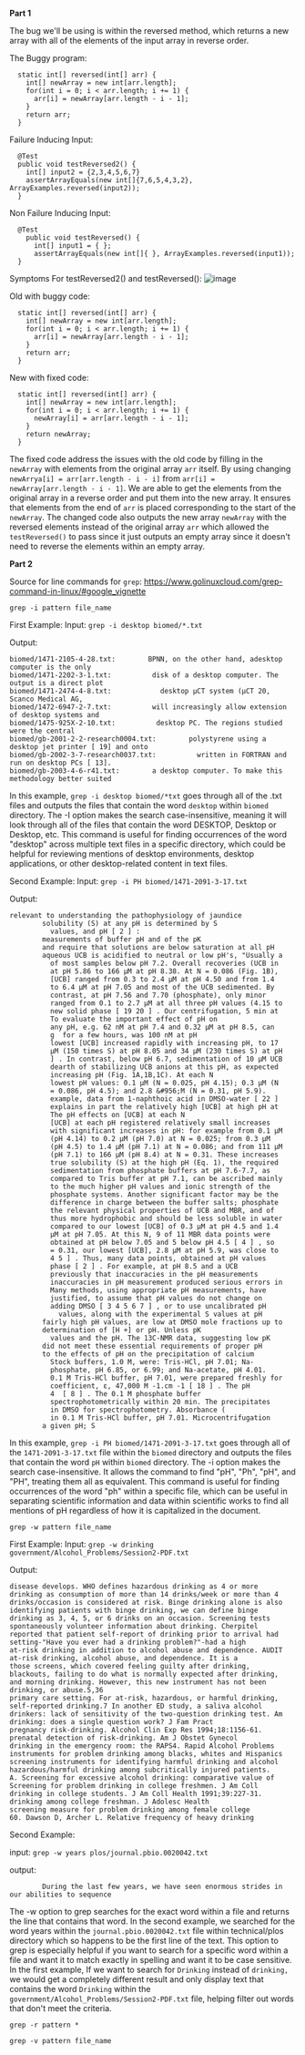**Part 1**

The bug we'll be using is within the reversed method, which returns a new array with all of the elements of the input array in reverse order. 

The Buggy program: 
``` 
  static int[] reversed(int[] arr) {
    int[] newArray = new int[arr.length];
    for(int i = 0; i < arr.length; i += 1) {
      arr[i] = newArray[arr.length - i - 1];
    }
    return arr;
  }
```

Failure Inducing Input: 
```
  @Test 
  public void testReversed2() { 
    int[] input2 = {2,3,4,5,6,7}
    assertArrayEquals(new int[]{7,6,5,4,3,2}, ArrayExamples.reversed(input2)); 
  } 
```

Non Failure Inducing Input: 
```
  @Test
    public void testReversed() {
      int[] input1 = { };
      assertArrayEquals(new int[]{ }, ArrayExamples.reversed(input1));
  }
```
 Symptoms For testReversed2() and testReversed(): 
![image](https://github.com/XiaoFengLin123/cse15l-lab-report3/assets/146484956/742d3d93-1052-40b0-bc49-6029197561cb)

Old with buggy code: 
``` 
  static int[] reversed(int[] arr) {
    int[] newArray = new int[arr.length];
    for(int i = 0; i < arr.length; i += 1) {
      arr[i] = newArray[arr.length - i - 1];
    }
    return arr;
  }
```

New with fixed code:

```
  static int[] reversed(int[] arr) {
    int[] newArray = new int[arr.length];
    for(int i = 0; i < arr.length; i += 1) {
      newArray[i] = arr[arr.length - i - 1];
    }
    return newArray;
  }
```

The fixed code address the issues with the old code by filling in the `newArray` with elements from the original array `arr` itself. By using changing `newArrya[i] = arr[arr.length - i - i]` from `arr[i] = newArray[arr.length - i - 1]`. We are able to get the elements from the original array in a reverse order and put them into the new array. It ensures that elements from the end of `arr` is placed corresponding to the start of the `newArray`. The changed code also outputs the new array `newArray` with the reversed elements instead of the original array `arr` which allowed the `testReversed()` to pass since it just outputs an empty array since it doesn't need to reverse the elements within an empty array. 

**Part 2**

Source for line commands for `grep`: https://www.golinuxcloud.com/grep-command-in-linux/#google_vignette

`grep -i pattern file_name`

First Example: 
Input: `grep -i desktop biomed/*.txt` 

Output: 
```
biomed/1471-2105-4-28.txt:        BPNN, on the other hand, adesktop computer is the only
biomed/1471-2202-3-1.txt:          disk of a desktop computer. The output is a direct plot
biomed/1471-2474-4-8.txt:            desktop μCT system (μCT 20, Scanco Medical AG,
biomed/1472-6947-2-7.txt:          will increasingly allow extension of desktop systems and
biomed/1475-925X-2-10.txt:          desktop PC. The regions studied were the central
biomed/gb-2001-2-2-research0004.txt:        polystyrene using a desktop jet printer [ 19] and onto
biomed/gb-2002-3-7-research0037.txt:          written in FORTRAN and run on desktop PCs [ 13].
biomed/gb-2003-4-6-r41.txt:        a desktop computer. To make this methodology better suited
```

In this example, `grep -i desktop biomed/*txt` goes through all of the .txt files and outputs the files that contain the word `desktop` within `biomed` directory. The -I option makes the search case-insensitive, meaning it will look through all of the files that contain the word DESKTOP, Desktop or Desktop, etc. This command is useful for finding occurrences of the word "desktop" across multiple text files in a specific directory, which could be helpful for reviewing mentions of desktop environments, desktop applications, or other desktop-related content in text files.

Second Example:
Input: `grep -i PH biomed/1471-2091-3-17.txt`

Output: 
```
relevant to understanding the pathophysiology of jaundice
        solubility (S) at any pH is determined by S
          values, and pH [ 2 ] :
        measurements of buffer pH and of the pK
        and require that solutions are below saturation at all pH
        aqueous UCB is acidified to neutral or low pH's, "Usually a
          of most samples below pH 7.2. Overall recoveries (UCB in
          at pH 5.86 to 166 μM at pH 8.38. At N = 0.086 (Fig. 1B),
          [UCB] ranged from 0.3 to 2.4 μM at pH 4.50 and from 1.4
          to 6.4 μM at pH 7.05 and most of the UCB sedimented. By
          contrast, at pH 7.56 and 7.70 (phosphate), only minor
          ranged from 0.1 to 2.7 μM at all three pH values (4.15 to
          new solid phase [ 19 20 ] . Our centrifugation, 5 min at
          To evaluate the important effect of pH on
          any pH, e.g. 62 nM at pH 7.4 and 0.32 μM at pH 8.5, can
          g  for a few hours, was 100 nM at pH
          lowest [UCB] increased rapidly with increasing pH, to 17
          μM (150 times S) at pH 8.05 and 34 μM (230 times S) at pH
          ] . In contrast, below pH 6.7, sedimentation of 10 μM UCB
          dearth of stabilizing UCB anions at this pH, as expected
          increasing pH (Fig. 1A,1B,1C). At each N
          lowest pH values: 0.1 μM (N = 0.025, pH 4.15); 0.3 μM (N
          = 0.086, pH 4.5); and 2.8 &#956;M (N = 0.31, pH 5.9).
          example, data from 1-naphthoic acid in DMSO-water [ 22 ]
          explains in part the relatively high [UCB] at high pH at
          The pH effects on [UCB] at each N
          [UCB] at each pH registered relatively small increases
          with significant increases in pH: for example from 0.1 μM
          (pH 4.14) to 0.2 μM (pH 7.0) at N = 0.025; from 0.3 μM
          (pH 4.5) to 1.4 μM (pH 7.1) at N = 0.086; and from 111 μM
          (pH 7.1) to 166 μM (pH 8.4) at N = 0.31. These increases
          true solubility (S) at the high pH (Eq. 1), the required
          sedimentation from phosphate buffers at pH 7.6-7.7, as
          compared to Tris buffer at pH 7.1, can be ascribed mainly
          to the much higher pH values and ionic strength of the
          phosphate systems. Another significant factor may be the
          difference in charge between the buffer salts; phosphate
          the relevant physical properties of UCB and MBR, and of
          thus more hydrophobic and should be less soluble in water
          compared to our lowest [UCB] of 0.3 μM at pH 4.5 and 1.4
          μM at pH 7.05. At this N, 9 of 11 MBR data points were
          obtained at pH below 7.05 and 5 below pH 4.5 [ 4 ] , so
          = 0.31, our lowest [UCB], 2.8 μM at pH 5.9, was close to
          4 5 ] . Thus, many data points, obtained at pH values
          phase [ 2 ] . For example, at pH 8.5 and a UCB
          previously that inaccuracies in the pH measurements
          inaccuracies in pH measurement produced serious errors in
          Many methods, using appropriate pH measurements, have
          justified, to assume that pH values do not change on
          adding DMSO [ 3 4 5 6 7 ] , or to use uncalibrated pH
            values, along with the experimental S values at pH
        fairly high pH values, are low at DMSO mole fractions up to
        determination of [H +] or pH. Unless pK
          values and the pH. The 13C-NMR data, suggesting low pK
        did not meet these essential requirements of proper pH
        to the effects of pH on the precipitation of calcium
          Stock buffers, 1.0 M, were: Tris-HCl, pH 7.01; Na-
          phosphate, pH 6.85, or 6.99; and Na-acetate, pH 4.01.
          0.1 M Tris-HCl buffer, pH 7.01, were prepared freshly for
          coefficient, ε, 47,000 M -1.cm -1 [ 18 ] . The pH
          4  [ 8 ] . The 0.1 M phosphate buffer
          spectrophotometrically within 20 min. The precipitates
          in DMSO for spectrophotometry. Absorbance (
          in 0.1 M Tris-HCl buffer, pH 7.01. Microcentrifugation
        a given pH; S
```
In this example, `grep -i PH biomed/1471-2091-3-17.txt` goes through all of the `1471-2091-3-17.txt` file within the `biomed` directory and outputs the files that contain the word `pH` within `biomed` directory. The -i option makes the search case-insensitive. It allows the command to find "pH", "Ph", "pH", and "PH", treating them all as equivalent. This command is useful for finding occurrences of the word "ph" within a specific file, which can be useful in separating scientific information and data within scientific works to find all mentions of pH regardless of how it is capitalized in the document.

`grep -w pattern file_name`

First Example: 
Input: `grep -w drinking government/Alcohol_Problems/Session2-PDF.txt`

Output: 
```
disease develops. WHO defines hazardous drinking as 4 or more
drinking as consumption of more than 14 drinks/week or more than 4
drinks/occasion is considered at risk. Binge drinking alone is also
identifying patients with binge drinking, we can define binge
drinking as 3, 4, 5, or 6 drinks on an occasion. Screening tests
spontaneously volunteer information about drinking. Cherpitel
reported that patient self-report of drinking prior to arrival had
setting-"Have you ever had a drinking problem?"-had a high
at-risk drinking in addition to alcohol abuse and dependence. AUDIT
at-risk drinking, alcohol abuse, and dependence. It is a
those screens, which covered feeling guilty after drinking,
blackouts, failing to do what is normally expected after drinking,
and morning drinking. However, this new instrument has not been
drinking, or abuse.5,36
primary care setting. For at-risk, hazardous, or harmful drinking,
self-reported drinking.7 In another ED study, a saliva alcohol
drinkers: lack of sensitivity of the two-question drinking test. Am
drinking: does a single question work? J Fam Pract
pregnancy risk-drinking. Alcohol Clin Exp Res 1994;18:1156-61.
prenatal detection of risk-drinking. Am J Obstet Gynecol
drinking in the emergency room: the RAPS4. Rapid Alcohol Problems
instruments for problem drinking among blacks, whites and Hispanics
screening instruments for identifying harmful drinking and alcohol
hazardous/harmful drinking among subcritically injured patients.
A. Screening for excessive alcohol drinking: comparative value of
Screening for problem drinking in college freshmen. J Am Coll
drinking in college students. J Am Coll Health 1991;39:227-31.
drinking among college freshman. J Adolesc Health
screening measure for problem drinking among female college
60. Dawson D, Archer L. Relative frequency of heavy drinking
```

Second Example: 

input: `grep -w years plos/journal.pbio.0020042.txt`

output:
```
        During the last few years, we have seen enormous strides in our abilities to sequence
```

The -w option to grep searches for the exact word within a file and returns the line that contains that word. In the second example, we searched for the word years within the `journal.pbio.0020042.txt` file within technical/plos directory which so happens to be the first line of the text. This option to grep is especially helpful if you want to search for a specific word within a file and want it to match exactly in spelling and want it to be case sensitive. In the first example, If we want to search for `Drinking` instead of `drinking,` we would get a completely different result and only display text that contains the word `Drinking` within the `government/Alcohol_Problems/Session2-PDF.txt` file, helping filter out words that don't meet the criteria. 

`grep -r pattern *`



`grep -v pattern file_name`

